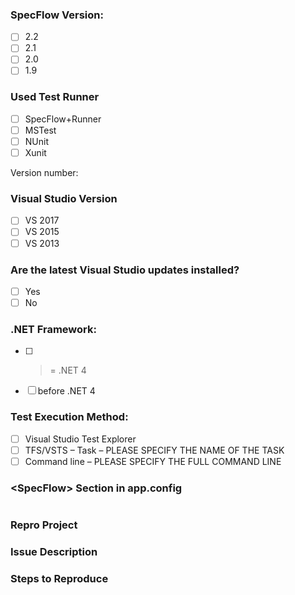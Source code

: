 <!-- PLEASE GIVE YOUR ISSUE A SENSIBLE NAME. This makes it easier to identify issues at a glance -->


<!-- PLEASE CHECK THE OPTIONS THAT APPLY TO YOU BY ADDING AN 'x' TO THE CORRESPONDING CHECKBOX ('[ ]') -->
### SpecFlow Version:
- [ ]	2.2
- [ ]	2.1
- [ ]	2.0
- [ ]	1.9
 
### Used Test Runner 
- [ ] SpecFlow+Runner
- [ ]	MSTest 
- [ ]	NUnit
- [ ]	Xunit

<!-- PLEASE INCLUDE THE VERSION NUMBER OF YOUR TEST RUNNER -->
Version number:


### Visual Studio Version
- [ ]	VS 2017
- [ ]	VS 2015
- [ ]	VS 2013

### Are the latest Visual Studio updates installed?
- [ ]	Yes
- [ ]	No
 
### .NET Framework:
- [ ]	>= .NET 4
- [ ]	before .NET 4

### Test Execution Method:
- [ ]	Visual Studio Test Explorer
- [ ]	TFS/VSTS – Task – PLEASE SPECIFY THE NAME OF THE TASK
- [ ]	Command line – PLEASE SPECIFY THE FULL COMMAND LINE
 
### &lt;SpecFlow> Section in app.config
<!-- PLEASE COPY THE ENTRIE <SpecFlow> SECTION IN YOUR .config FILE AND PASTE IT BETWEEN THE TWO CODE MARKERS (```) BELOW -->
```

```

### Repro Project
<!-- PLEASE INCLUDE A LINK TO A PROJECT THAT DEMONSTRATES THE ISSUE YOU ARE REPORTING, IF POSSIBLE -->

### Issue Description
<!-- PLEASE PROVIDE AS MUCH INFORMATION AS POSSIBLE ON THE ISSUE -->

### Steps to Reproduce
<!-- PLEASE DESCRIBE THE STEPS REQUIRED TO REPRODUCE THIS ISSUE, IF POSSIBLE -->
